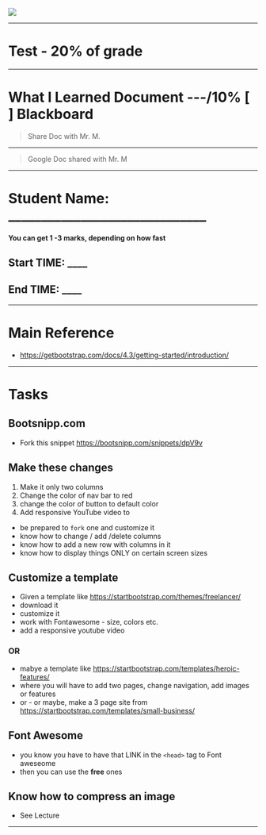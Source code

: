 ![](https://media.proprofs.com/images/QM/user_images/1754155/1522408751.png)

---

# Test - 20% of grade

---

# What I Learned Document  ---/10%   [ ] Blackboard
> Share Doc with Mr. M.
---

> Google Doc shared with Mr. M

----

# Student Name:  ______________________________

#### You can get 1 -3 marks, depending on how fast 
## Start TIME: ____
## End TIME: ____

----

# Main Reference
- https://getbootstrap.com/docs/4.3/getting-started/introduction/

----

# Tasks

## Bootsnipp.com
- Fork this snippet https://bootsnipp.com/snippets/dpV9v

## Make these changes

1. Make it only two columns
1. Change the color of nav bar to red
1. change the color of button to default color
1. Add responsive YouTube video to 


- be prepared to `fork` one and customize it
- know how to change / add /delete columns
- know how to add a new row with columns in it
- know how to display things ONLY on certain screen sizes

## Customize a template
- Given a template like https://startbootstrap.com/themes/freelancer/
- download it
- customize it
- work with Fontawesome - size, colors etc.
- add a responsive youtube video

### OR
- mabye a template like https://startbootstrap.com/templates/heroic-features/
- where you will have to add two pages, change navigation, add images or features
- or - or maybe, make a 3 page site from
https://startbootstrap.com/templates/small-business/



## Font Awesome
- you know you have to have that LINK in the `<head>` tag to Font aweseome
- then you can use the **free** ones

## Know how to compress an image
- See Lecture

----
 

